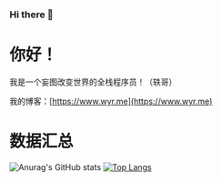 ### Hi there 👋
# 你好！

我是一个妄图改变世界的全栈程序员！（轶哥）

我的博客：[https://www.wyr.me](https://www.wyr.me)

# 数据汇总

![Anurag's GitHub stats](https://github-readme-stats.vercel.app/api?username=yi-ge&theme=dark&show_icons=true&locale=cn&hide_title=true&count_private=true&include_all_commits=true)
[![Top Langs](https://github-readme-stats.vercel.app/api/top-langs/?username=yi-ge&layout=compact&locale=cn&theme=dark&langs_count=10&exclude_repo=nodejs-sdk,server-monitor-center-distribution,core,desirecore-service&hide=javascript,html,css)](https://github.com/anuraghazra/github-readme-stats)

